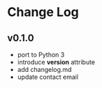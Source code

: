 # Change Log

## v0.1.0

- port to Python 3
- introduce __version__ attribute
- add changelog.md
- update contact email
